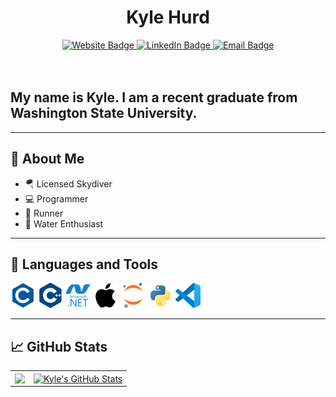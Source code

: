 <!-- Header Information -->
<div id="header" align="center">
    <h1>Kyle Hurd</h1>
    <div id="badges">
        <a href="https://khurd21.github.io" target="_blank">
            <img
                src="https://img.shields.io/badge/Website-gray?style=for-the-badge&logo=safari&logoColor=white"
                alt="Website Badge"/>
        </a>
        <a href="https://www.linkedin.com/in/kyle-hurd-ab8168252/" target="_blank">
            <img
                src="https://img.shields.io/badge/LinkedIn-blue?style=for-the-badge&logo=linkedin&logoColor=white"
                alt="LinkedIn Badge"/>
        </a>
        <a href="mailto: kyle.hurd@wsu.edu" target="_blank">
            <img
                src="https://img.shields.io/badge/Contact Me-orange?style=for-the-badge&logo=minutemailer&logoColor=white"
                alt="Email Badge"/>
        </a>
    </div>
</div>

<br />
<br />

<!-- Intro -->

## My name is Kyle. I am a recent graduate from Washington State University.

---

## 💁 About Me

- 🪂 Licensed Skydiver
- 💻 Programmer
- 🏃 Runner
- 🍾 Water Enthusiast

---

## 🧰 Languages and Tools

<div>
    <img src="https://github.com/devicons/devicon/blob/master/icons/c/c-plain.svg"
        title="C" alt="C"
        width="40" height="40" />
    <img src="https://github.com/devicons/devicon/blob/master/icons/cplusplus/cplusplus-plain.svg"
        title="C++" alt="C++"
        width="40" height="40" />
    <img src="https://github.com/devicons/devicon/blob/master/icons/dot-net/dot-net-plain-wordmark.svg"
        title="dotnet" alt="dotnet"
        width="40" height="40">
    <img src="https://github.com/devicons/devicon/blob/master/icons/apple/apple-original.svg"
        title="MacOS" alt="MacOS"
        width="40" height="40" >
    <img src="https://github.com/devicons/devicon/blob/master/icons/jupyter/jupyter-original.svg"
        title="jupyter" alt="jupyter"
        width="40" height="40">
    <img src="https://github.com/devicons/devicon/blob/master/icons/python/python-original.svg"
        title="python" alt="python"
        width="40" height="40">
    <img src="https://github.com/devicons/devicon/blob/master/icons/vscode/vscode-original.svg"
        title="vscode" alt="vscode"
        width="40" height="40">
</div>

--- 

## 📈 GitHub Stats

<div align="center">
    <table>
    <tr>
        <td>
            <a href="https://github.com/khurd21/">
                <img
                    align="center"
                    src="https://github-readme-stats.vercel.app/api/top-langs/?username=khurd21&hide=html,tcl,jupyter%20notebook&title_color=ffffff&text_color=c9cacc&icon_color=2bbc8a&bg_color=1d1f21&layout=compact&langs_count=10"
                />
            </a>
            <td>
            <a href="https://github.com/khurd21/">
                <img
                    align="center"
                    src="https://github-readme-stats.vercel.app/api?username=khurd21&show_icons=true&line_height=27&count_private=true&title_color=ffffff&text_color=c9cacc&icon_color=2bbc8a&bg_color=1d1f21"
                    alt="Kyle's GitHub Stats"
                />
            </a>
        </td>
    </tr>
    </table>
</div>


